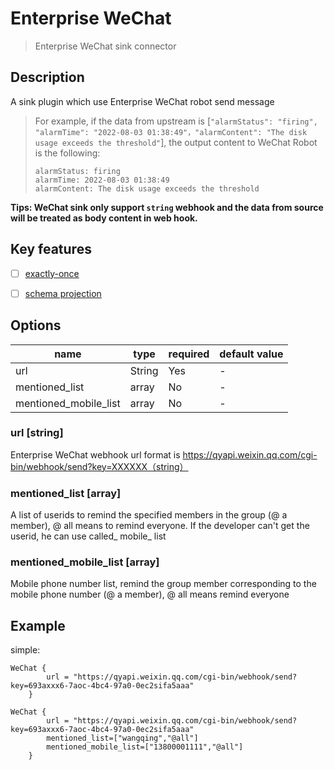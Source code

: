 # Enterprise WeChat

> Enterprise WeChat sink connector

## Description

A sink plugin which use Enterprise WeChat robot send message
> For example, if the data from upstream is [`"alarmStatus": "firing", "alarmTime": "2022-08-03 01:38:49"，"alarmContent": "The disk usage exceeds the threshold"`], the output content to WeChat Robot is the following:
> ```
> alarmStatus: firing 
> alarmTime: 2022-08-03 01:38:49
> alarmContent: The disk usage exceeds the threshold
> ```
**Tips: WeChat sink only support `string` webhook and the data from source will be treated as body content in web hook.**

## Key features

- [ ] [exactly-once](key-features.md)

- [ ] [schema projection](key-features.md)

##  Options

| name | type   | required | default value |
| --- |--------|----------| --- |
| url | String | Yes      | - |
| mentioned_list | array | No       | - |
| mentioned_mobile_list | array | No       | - |

### url [string]

Enterprise WeChat webhook url format is https://qyapi.weixin.qq.com/cgi-bin/webhook/send?key=XXXXXX（string）

### mentioned_list [array]

A list of userids to remind the specified members in the group (@ a member), @ all means to remind everyone. If the developer can't get the userid, he can use called_ mobile_ list

### mentioned_mobile_list [array]

Mobile phone number list, remind the group member corresponding to the mobile phone number (@ a member), @ all means remind everyone

## Example

simple:

```hocon
WeChat {
        url = "https://qyapi.weixin.qq.com/cgi-bin/webhook/send?key=693axxx6-7aoc-4bc4-97a0-0ec2sifa5aaa"
    }
```

```hocon
WeChat {
        url = "https://qyapi.weixin.qq.com/cgi-bin/webhook/send?key=693axxx6-7aoc-4bc4-97a0-0ec2sifa5aaa"
        mentioned_list=["wangqing","@all"]
        mentioned_mobile_list=["13800001111","@all"]
    }
```
